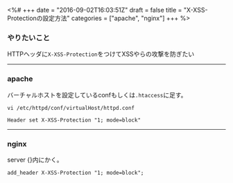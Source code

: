 <%#
+++
date = "2016-09-02T16:03:51Z"
draft = false
title = "X-XSS-Protectionの設定方法"
categories = ["apache", "nginx"]
+++
%>

### やりたいこと

HTTPヘッダに`X-XSS-Protection`をつけてXSSやらの攻撃を防ぎたい

---

### apache

バーチャルホストを設定しているconfもしくは`.htaccess`に足す。

```
vi /etc/httpd/conf/virtualHost/httpd.conf

Header set X-XSS-Protection "1; mode=block"
```

---


### nginx

server {}内にかく。

```
add_header X-XSS-Protection "1; mode=block";
```
